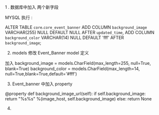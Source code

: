 1 .   数据库中加入 两个新字段

 MYSQL  执行 :
  
ALTER TABLE `core`.`core_event_banner` 
ADD COLUMN `background_image` VARCHAR(255) NULL DEFAULT NULL AFTER `updated_time`,
ADD COLUMN `background_color` VARCHAR(14) NULL DEFAULT 'fff' AFTER `background_image`;


2. models  修改  Event_Banner model 定义

加入
 background_image = models.CharField(max_length=255, null=True, blank=True)
 background_color = models.CharField(max_length=14, null=True,blank=True,default='#fff')
  
3. Event_banner 中加入 property 
  
  @property
    def background_image_url(self):
        if self.background_image:
            return "%s%s" %(image_host, self.background_image)
        else:
            return None 
            
4. 
